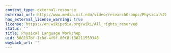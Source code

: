 ```yaml
---
content_type: external-resource
external_url: http://www.media.mit.edu/video/researchGroups/Physical%20Language%20Workshop
has_external_license_warning: true
license: https://en.wikipedia.org/wiki/All_rights_reserved
status: ''
title: Physical Language Workshop
uid: 588197bf-1c8d-4f9f-80f8-f88211559348
wayback_url: ''
---
```

